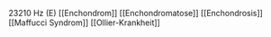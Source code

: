 23210 Hz (E)
[[Enchondrom]]
[[Enchondromatose]]
[[Enchondrosis]]
[[Maffucci Syndrom]]
[[Ollier-Krankheit]]